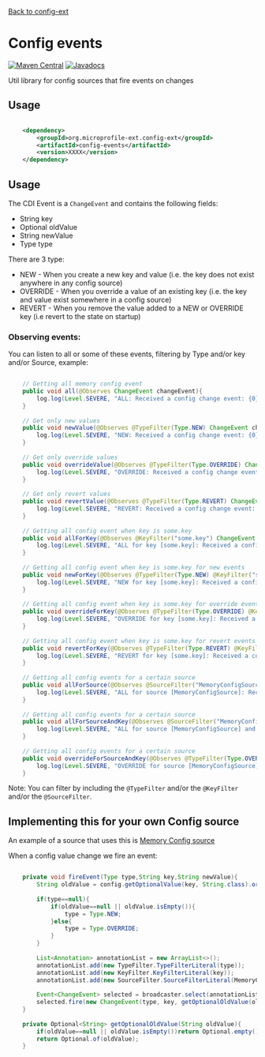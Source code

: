 [Back to config-ext](https://github.com/microprofile-extensions/config-ext/blob/master/README.md)

# Config events

[![Maven Central](https://maven-badges.herokuapp.com/maven-central/org.microprofile-ext.config-ext/config-events/badge.svg)](https://maven-badges.herokuapp.com/maven-central/org.microprofile-ext.config-ext/config-events)
[![Javadocs](https://www.javadoc.io/badge/org.microprofile-ext.config-ext/config-events.svg)](https://www.javadoc.io/doc/org.microprofile-ext.config-ext/config-events)

Util library for config sources that fire events on changes

## Usage

```xml

    <dependency>
        <groupId>org.microprofile-ext.config-ext</groupId>
        <artifactId>config-events</artifactId>
        <version>XXXX</version>
    </dependency>

```

## Usage

The CDI Event is a `ChangeEvent` and contains the following fields: 

* String key
* Optional<String> oldValue
* String newValue 
* Type type

There are 3 type: 

* NEW - When you create a new key and value (i.e. the key does not exist anywhere in any config source)
* OVERRIDE - When you override a value of an existing key (i.e. the key and value exist somewhere in a config source)
* REVERT - When you remove the value added to a NEW or OVERRIDE key (i.e revert to the state on startup)

### Observing events:

You can listen to all or some of these events, filtering by Type and/or key and/or Source, example:

```java

    // Getting all memory config event
    public void all(@Observes ChangeEvent changeEvent){
        log.log(Level.SEVERE, "ALL: Received a config change event: {0}", changeEvent);
    }
    
    // Get only new values
    public void newValue(@Observes @TypeFilter(Type.NEW) ChangeEvent changeEvent){
        log.log(Level.SEVERE, "NEW: Received a config change event: {0}", changeEvent);
    }
    
    // Get only override values
    public void overrideValue(@Observes @TypeFilter(Type.OVERRIDE) ChangeEvent changeEvent){
        log.log(Level.SEVERE, "OVERRIDE: Received a config change event: {0}", changeEvent);
    }
    
    // Get only revert values
    public void revertValue(@Observes @TypeFilter(Type.REVERT) ChangeEvent changeEvent){
        log.log(Level.SEVERE, "REVERT: Received a config change event: {0}", changeEvent);
    }
    
    // Getting all config event when key is some.key
    public void allForKey(@Observes @KeyFilter("some.key") ChangeEvent changeEvent){
        log.log(Level.SEVERE, "ALL for key [some.key]: Received a config change event: {0}", changeEvent);
    }
    
    // Getting all config event when key is some.key for new events
    public void newForKey(@Observes @TypeFilter(Type.NEW) @KeyFilter("some.key") ChangeEvent changeEvent){
        log.log(Level.SEVERE, "NEW for key [some.key]: Received a config change event: {0}", changeEvent);
    }
    
    // Getting all config event when key is some.key for override events
    public void overrideForKey(@Observes @TypeFilter(Type.OVERRIDE) @KeyFilter("some.key") ChangeEvent changeEvent){
        log.log(Level.SEVERE, "OVERRIDE for key [some.key]: Received a config change event: {0}", changeEvent);
    }
    
    // Getting all config event when key is some.key for revert events
    public void revertForKey(@Observes @TypeFilter(Type.REVERT) @KeyFilter("some.key") ChangeEvent changeEvent){
        log.log(Level.SEVERE, "REVERT for key [some.key]: Received a config change event: {0}", changeEvent);
    }
    
    // Getting all config events for a certain source
    public void allForSource(@Observes @SourceFilter("MemoryConfigSource") ChangeEvent changeEvent){
        log.log(Level.SEVERE, "ALL for source [MemoryConfigSource]: Received a config change event: {0}", changeEvent);
    }
    
    // Getting all config events for a certain source
    public void allForSourceAndKey(@Observes @SourceFilter("MemoryConfigSource") @KeyFilter("some.key")  ChangeEvent changeEvent){
        log.log(Level.SEVERE, "ALL for source [MemoryConfigSource] and for key [some.key]: Received a config change event: {0}", changeEvent);
    }
    
    // Getting all config events for a certain source
    public void overrideForSourceAndKey(@Observes @TypeFilter(Type.OVERRIDE) @SourceFilter("MemoryConfigSource") @KeyFilter("some.key")  ChangeEvent changeEvent){
        log.log(Level.SEVERE, "OVERRIDE for source [MemoryConfigSource] and for key [some.key]: Received a config change event: {0}", changeEvent);
    }

```

Note: You can filter by including the `@TypeFilter` and/or the `@KeyFilter` and/or the `@SourceFilter`.

## Implementing this for your own Config source

An example of a source that uses this is [Memory Config source](https://github.com/microprofile-extensions/config-ext/blob/master/configsource-memory/README.md)

When a config value change we fire an event:

```java

    private void fireEvent(Type type,String key,String newValue){
        String oldValue = config.getOptionalValue(key, String.class).orElse(null);
        
        if(type==null){
            if(oldValue==null || oldValue.isEmpty()){
                type = Type.NEW;
            }else{
                type = Type.OVERRIDE;
            }
        }
        
        List<Annotation> annotationList = new ArrayList<>();
        annotationList.add(new TypeFilter.TypeFilterLiteral(type));
        annotationList.add(new KeyFilter.KeyFilterLiteral(key));
        annotationList.add(new SourceFilter.SourceFilterLiteral(MemoryConfigSource.NAME));
        
        Event<ChangeEvent> selected = broadcaster.select(annotationList.toArray(new Annotation[annotationList.size()]));
        selected.fire(new ChangeEvent(type, key, getOptionalOldValue(oldValue), newValue));
    }
    
    private Optional<String> getOptionalOldValue(String oldValue){
        if(oldValue==null || oldValue.isEmpty())return Optional.empty();
        return Optional.of(oldValue);
    }

```



